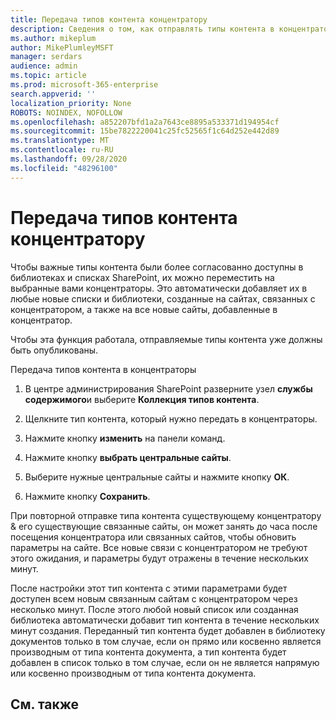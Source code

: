 ```yaml
---
title: Передача типов контента концентратору
description: Сведения о том, как отправлять типы контента в концентратор
ms.author: mikeplum
author: MikePlumleyMSFT
manager: serdars
audience: admin
ms.topic: article
ms.prod: microsoft-365-enterprise
search.appverid: ''
localization_priority: None
ROBOTS: NOINDEX, NOFOLLOW
ms.openlocfilehash: a852207bfd1a2a7643ce8895a533371d194954cf
ms.sourcegitcommit: 15be7822220041c25fc52565f1c64d252e442d89
ms.translationtype: MT
ms.contentlocale: ru-RU
ms.lasthandoff: 09/28/2020
ms.locfileid: "48296100"
---
```

# <a name="push-content-types-to-a-hub"></a>Передача типов контента концентратору

Чтобы важные типы контента были более согласованно доступны в библиотеках и списках SharePoint, их можно переместить на выбранные вами концентраторы. Это автоматически добавляет их в любые новые списки и библиотеки, созданные на сайтах, связанных с концентратором, а также на все новые сайты, добавленные в концентратор.

Чтобы эта функция работала, отправляемые типы контента уже должны быть опубликованы.

Передача типов контента в концентраторы

1. В центре администрирования SharePoint разверните узел **службы содержимого**и выберите **Коллекция типов контента**.

2. Щелкните тип контента, который нужно передать в концентраторы.

3. Нажмите кнопку **изменить** на панели команд.
 
4. Нажмите кнопку **выбрать центральные сайты**.
 
5. Выберите нужные центральные сайты и нажмите кнопку **ОК**.
 
6. Нажмите кнопку **Сохранить**.

При повторной отправке типа контента существующему концентратору & его существующие связанные сайты, он может занять до часа после посещения концентратора или связанных сайтов, чтобы обновить параметры на сайте. Все новые связи с концентратором не требуют этого ожидания, и параметры будут отражены в течение нескольких минут. 

После настройки этот тип контента с этими параметрами будет доступен всем новым связанным сайтам с концентратором через несколько минут. После этого любой новый список или созданная библиотека автоматически добавит тип контента в течение нескольких минут создания. Переданный тип контента будет добавлен в библиотеку документов только в том случае, если он прямо или косвенно является производным от типа контента документа, а тип контента будет добавлен в список только в том случае, если он не является напрямую или косвенно производным от типа контента документа.

## <a name="see-also"></a>См. также



  






